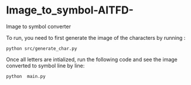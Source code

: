 # Image_to_symbol-AITFD-
Image to symbol converter

To run, you need to first generate the image of the characters by running :

```
python src/generate_char.py
```

Once all letters are intialized, run the following code and see the image converted to symbol line by line:

```
python  main.py
```
